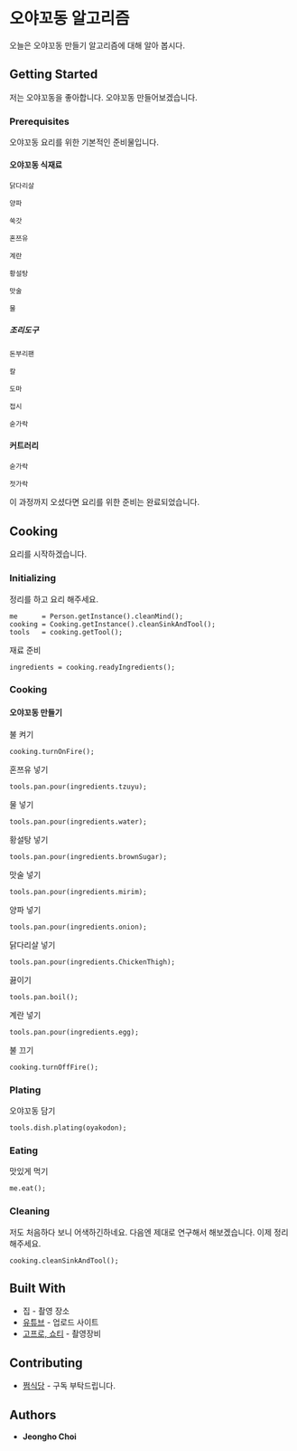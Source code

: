 # 오야꼬동 알고리즘

오늘은 오야꼬동 만들기 알고리즘에 대해 알아 봅시다.

## Getting Started

저는 오야꼬동을 좋아합니다. 오야꼬동 만들어보겠습니다.
 
### Prerequisites

오야꼬동 요리를 위한 기본적인 준비물입니다.

#### 오야꼬동 식재료

```
닭다리살
```
```
양파
```
```
쑥갓
```
```
혼쯔유
```
```
계란
```
```
황설탕
```
```
맛술
```
```
물
```

##### 조리도구

```
돈부리팬
```
```
칼
```
```
도마
```
```
접시
```
```
숟가락
```

#### 커트러리

```
숟가락
```
```
젓가락
```

이 과정까지 오셨다면 요리를 위한 준비는 완료되었습니다.

## Cooking

요리를 시작하겠습니다.

### Initializing

정리를 하고 요리 해주세요.
```
me      = Person.getInstance().cleanMind();
cooking = Cooking.getInstance().cleanSinkAndTool();
tools   = cooking.getTool();
```

재료 준비
```
ingredients = cooking.readyIngredients();
```

### Cooking

#### 오야꼬동 만들기

불 켜기
```
cooking.turnOnFire();
```

혼쯔유 넣기
```
tools.pan.pour(ingredients.tzuyu);
```

물 넣기
```
tools.pan.pour(ingredients.water);
```

황설탕 넣기
```
tools.pan.pour(ingredients.brownSugar);
```

맛술 넣기
```
tools.pan.pour(ingredients.mirim);
```

양파 넣기
```
tools.pan.pour(ingredients.onion);
```

닭다리살 넣기
```
tools.pan.pour(ingredients.ChickenThigh);
```

끓이기
```
tools.pan.boil();
```

계란 넣기
```
tools.pan.pour(ingredients.egg);
```

불 끄기
```
cooking.turnOffFire();
```

### Plating

오야꼬동 담기
```
tools.dish.plating(oyakodon);
```

### Eating

맛있게 먹기
```
me.eat();
```

### Cleaning

저도 처음하다 보니 어색하긴하네요. 다음엔 제대로 연구해서 해보겠습니다. 이제 정리해주세요.

```
cooking.cleanSinkAndTool();
```

## Built With

* 집 - 촬영 장소
* [유튜브](https://www.youtube.com/@wjdgh) - 업로드 사이트
* [고프로, 쇼티](https://gopro.com/ko/kr/) - 촬영장비

## Contributing

* [쩜식당](https://www.youtube.com/@wjdgh) - 구독 부탁드립니다.

## Authors

* **Jeongho Choi**
